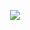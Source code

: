 <p align="center">
  <img src="https://capsule-render.vercel.app/api?type=Slice&height=250&color=97dbae&animation=fadeIn&text=Crypto%20World!&desc=Hello%20capsule%20render"/>
</p>
